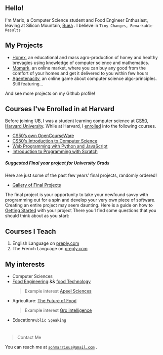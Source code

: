 ## Hello!
I'm Mario, a Computer Science student and Food Engineer Enthusiast, leaving at Silicon Mountain, [Buea](https://ubuea.cm) . I believe in `Tiny Changes, Remarkable Results`

## My Projects
- [Honex](https://honex.com), an educational and mass agro-production of honey and healthy brevagies using knowledge of computer science and mathematics.
- [Momark](https://momark.site), an online market, where you can buy any good from the comfort of your homes and get it delivered to you within few hours
- [Agentenacity](https://agentcalcul.com), an online game about computer science algo-principles. Still featuring...

 And see more projects on my Github profile!


## Courses I've Enrolled in at Harvard
Before joining UB, I was a student learning computer science at
[CS50, Harvard University](https://cs50.harvard.edu). While at Harvard, I [enrolled](https://submit.cs50.io/courses/) into the following courses.

- [CS50’s own OpenCourseWare](https://cs50.harvard.edu/x/2023/)
- [CS50's Introduction to Computer Science](https://cs50.harvard.edu/x/2023/notes/0/)
- [Web Programming with Python and JavaScript](https://cs50.harvard.edu/web/2020/)
- [Introduction to Programming with Scratch](https://cs50.harvard.edu/scratch/2021/)

##### Suggested Final year project for University Grads
Here are just some of the past few years’ final projects, randomly ordered!
- [Gallery of Final Projects](https://cs50.harvard.edu/x/2023/gallery/)

The final project is your opportunity to take your newfound savvy with programming out for a spin and develop your very own piece of software.
Creating an entire project may seem daunting. Here is a guide on how to [Getting Started](https://cs50.harvard.edu/x/2023/project/) with your project
There you'l find  some questions that you should think about as you start:


## Courses I Teach
1. English Language on [preply.com](https://preply.com/en/tutor/950645/?pref=MjQyODcyOA==&id=1659842056.173593)
2. The French Language on [preply.com](https://preply.com/en/tutor/950645/?pref=MjQyODcyOA==&id=1659842056.173593)

## My interests

- Computer Sciences
- [Food Engineering](https://en.wikipedia.org/wiki/Food_engineering) && [food Technology](https://en.wikipedia.org/wiki/Food_technology)
  > Example interest [Apeel Sciences](https://info.apeelsciences.com/supplier-solutions)
- Agriculture: [The Future of Food](https://axiosthefutureoffood.splashthat.com/tweet3) 
  > Example interest [Gro intelligence](https://app.gro-intelligence.com/home)
- Education`Public Speaking`

# 
  
> Contact Me

You can reach me at [`sohmarrious@gmail.com`](mailto:sohmarrious@gmail.com) 
.

